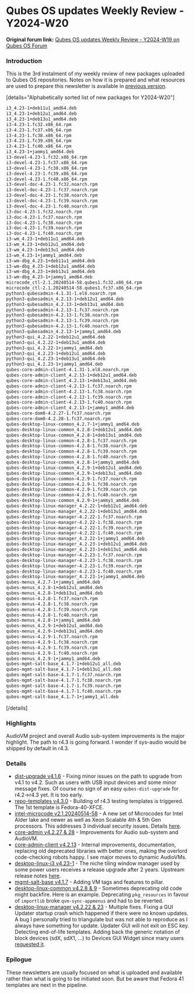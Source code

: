 # Qubes OS updates Weekly Review - Y2024-W20

**Original forum link:** [Qubes OS updates Weekly Review - Y2024-W19 on Qubes OS Forum](https://forum.qubes-os.org/t/qubes-os-updates-weekly-review-y2024-w20/26533)

### Introduction
This is the 3rd instalment of my weekly review of new packages uploaded to Qubes OS repositories. Notes on how it is prepared and what resources are used to prepare this newsletter is available in [previous version](https://forum.qubes-os.org/t/qubes-os-updates-weekly-review-y2024-w19/26417).


[details="Alphabetically sorted list of new packages for Y2024-W20"]
```bash
i3_4.23-1+deb11u1_amd64.deb
i3_4.23-1+deb12u1_amd64.deb
i3_4.23-1+deb13u1_amd64.deb
i3-4.23-1.fc32.x86_64.rpm
i3-4.23-1.fc37.x86_64.rpm
i3-4.23-1.fc38.x86_64.rpm
i3-4.23-1.fc39.x86_64.rpm
i3-4.23-1.fc40.x86_64.rpm
i3_4.23-1+jammy1_amd64.deb
i3-devel-4.23-1.fc32.x86_64.rpm
i3-devel-4.23-1.fc37.x86_64.rpm
i3-devel-4.23-1.fc38.x86_64.rpm
i3-devel-4.23-1.fc39.x86_64.rpm
i3-devel-4.23-1.fc40.x86_64.rpm
i3-devel-doc-4.23-1.fc32.noarch.rpm
i3-devel-doc-4.23-1.fc37.noarch.rpm
i3-devel-doc-4.23-1.fc38.noarch.rpm
i3-devel-doc-4.23-1.fc39.noarch.rpm
i3-devel-doc-4.23-1.fc40.noarch.rpm
i3-doc-4.23-1.fc32.noarch.rpm
i3-doc-4.23-1.fc37.noarch.rpm
i3-doc-4.23-1.fc38.noarch.rpm
i3-doc-4.23-1.fc39.noarch.rpm
i3-doc-4.23-1.fc40.noarch.rpm
i3-wm_4.23-1+deb11u1_amd64.deb
i3-wm_4.23-1+deb12u1_amd64.deb
i3-wm_4.23-1+deb13u1_amd64.deb
i3-wm_4.23-1+jammy1_amd64.deb
i3-wm-dbg_4.23-1+deb11u1_amd64.deb
i3-wm-dbg_4.23-1+deb12u1_amd64.deb
i3-wm-dbg_4.23-1+deb13u1_amd64.deb
i3-wm-dbg_4.23-1+jammy1_amd64.deb
microcode_ctl-2.1.20240514-58.qubes1.fc32.x86_64.rpm
microcode_ctl-2.1.20240514-58.qubes1.fc37.x86_64.rpm
python3-qubesadmin-4.1.31-1.el8.noarch.rpm
python3-qubesadmin_4.2.13-1+deb12u1_amd64.deb
python3-qubesadmin_4.2.13-1+deb13u1_amd64.deb
python3-qubesadmin-4.2.13-1.fc37.noarch.rpm
python3-qubesadmin-4.2.13-1.fc38.noarch.rpm
python3-qubesadmin-4.2.13-1.fc39.noarch.rpm
python3-qubesadmin-4.2.13-1.fc40.noarch.rpm
python3-qubesadmin_4.2.13-1+jammy1_amd64.deb
python3-qui_4.2.22-1+deb12u1_amd64.deb
python3-qui_4.2.22-1+deb13u1_amd64.deb
python3-qui_4.2.22-1+jammy1_amd64.deb
python3-qui_4.2.23-1+deb12u1_amd64.deb
python3-qui_4.2.23-1+deb13u1_amd64.deb
python3-qui_4.2.23-1+jammy1_amd64.deb
qubes-core-admin-client-4.1.31-1.el8.noarch.rpm
qubes-core-admin-client_4.2.13-1+deb12u1_amd64.deb
qubes-core-admin-client_4.2.13-1+deb13u1_amd64.deb
qubes-core-admin-client-4.2.13-1.fc37.noarch.rpm
qubes-core-admin-client-4.2.13-1.fc38.noarch.rpm
qubes-core-admin-client-4.2.13-1.fc39.noarch.rpm
qubes-core-admin-client-4.2.13-1.fc40.noarch.rpm
qubes-core-admin-client_4.2.13-1+jammy1_amd64.deb
qubes-core-dom0-4.2.27-1.fc37.noarch.rpm
qubes-core-dom0-4.2.28-1.fc37.noarch.rpm
qubes-desktop-linux-common_4.2.7-1+jammy1_amd64.deb
qubes-desktop-linux-common_4.2.8-1+deb12u1_amd64.deb
qubes-desktop-linux-common_4.2.8-1+deb13u1_amd64.deb
qubes-desktop-linux-common-4.2.8-1.fc37.noarch.rpm
qubes-desktop-linux-common-4.2.8-1.fc38.noarch.rpm
qubes-desktop-linux-common-4.2.8-1.fc39.noarch.rpm
qubes-desktop-linux-common-4.2.8-1.fc40.noarch.rpm
qubes-desktop-linux-common_4.2.8-1+jammy1_amd64.deb
qubes-desktop-linux-common_4.2.9-1+deb12u1_amd64.deb
qubes-desktop-linux-common_4.2.9-1+deb13u1_amd64.deb
qubes-desktop-linux-common-4.2.9-1.fc37.noarch.rpm
qubes-desktop-linux-common-4.2.9-1.fc38.noarch.rpm
qubes-desktop-linux-common-4.2.9-1.fc39.noarch.rpm
qubes-desktop-linux-common-4.2.9-1.fc40.noarch.rpm
qubes-desktop-linux-common_4.2.9-1+jammy1_amd64.deb
qubes-desktop-linux-manager_4.2.22-1+deb12u1_amd64.deb
qubes-desktop-linux-manager_4.2.22-1+deb13u1_amd64.deb
qubes-desktop-linux-manager-4.2.22-1.fc37.noarch.rpm
qubes-desktop-linux-manager-4.2.22-1.fc38.noarch.rpm
qubes-desktop-linux-manager-4.2.22-1.fc39.noarch.rpm
qubes-desktop-linux-manager-4.2.22-1.fc40.noarch.rpm
qubes-desktop-linux-manager_4.2.22-1+jammy1_amd64.deb
qubes-desktop-linux-manager_4.2.23-1+deb12u1_amd64.deb
qubes-desktop-linux-manager_4.2.23-1+deb13u1_amd64.deb
qubes-desktop-linux-manager-4.2.23-1.fc37.noarch.rpm
qubes-desktop-linux-manager-4.2.23-1.fc38.noarch.rpm
qubes-desktop-linux-manager-4.2.23-1.fc39.noarch.rpm
qubes-desktop-linux-manager-4.2.23-1.fc40.noarch.rpm
qubes-desktop-linux-manager_4.2.23-1+jammy1_amd64.deb
qubes-menus_4.2.7-1+jammy1_amd64.deb
qubes-menus_4.2.8-1+deb12u1_amd64.deb
qubes-menus_4.2.8-1+deb13u1_amd64.deb
qubes-menus-4.2.8-1.fc37.noarch.rpm
qubes-menus-4.2.8-1.fc38.noarch.rpm
qubes-menus-4.2.8-1.fc39.noarch.rpm
qubes-menus-4.2.8-1.fc40.noarch.rpm
qubes-menus_4.2.8-1+jammy1_amd64.deb
qubes-menus_4.2.9-1+deb12u1_amd64.deb
qubes-menus_4.2.9-1+deb13u1_amd64.deb
qubes-menus-4.2.9-1.fc37.noarch.rpm
qubes-menus-4.2.9-1.fc38.noarch.rpm
qubes-menus-4.2.9-1.fc39.noarch.rpm
qubes-menus-4.2.9-1.fc40.noarch.rpm
qubes-menus_4.2.9-1+jammy1_amd64.deb
qubes-mgmt-salt-base_4.1.7-1+deb12u1_all.deb
qubes-mgmt-salt-base_4.1.7-1+deb13u1_all.deb
qubes-mgmt-salt-base-4.1.7-1.fc37.noarch.rpm
qubes-mgmt-salt-base-4.1.7-1.fc38.noarch.rpm
qubes-mgmt-salt-base-4.1.7-1.fc39.noarch.rpm
qubes-mgmt-salt-base-4.1.7-1.fc40.noarch.rpm
qubes-mgmt-salt-base_4.1.7-1+jammy1_all.deb
```
[/details]

### Highlights
AudioVM project and overall Audio sub-system improvements is the major highlight. The path to r4.3 is going forward. I wonder if sys-audio would be shipped by default in r4.3.

### Details

- [dist-upgrade v4.1.6](https://github.com/QubesOS/updates-status/issues/4691) - Fixing minor issues on the path to upgrade from v4.1 to v4.2. Such as users with USB input devices and some minor message fixes. Of course no sign of an easy `qubes-dist-upgrade` for r4.2->r4.3 yet. It is too early.
- [repo-templates v4.3.0](https://github.com/QubesOS/updates-status/issues/4707) - Building of r4.3 testing templates is triggered. The 1st template is Fedora-40-XFCE.
- [intel-microcode v2.1.20240514-58](https://github.com/QubesOS/updates-status/issues/4703) - A new set of Microcodes for Intel Alder lake and newer as well as Xeon Scalable 4th & 5th Gen processors. This addresses 3 individual security issues. Details [here](https://www.phoronix.com/news/Intel-20240514-CPU-Microcode).
- [core-admin v4.2.27 & 28](https://github.com/QubesOS/updates-status/issues/4708) - Improvements for Audio sub-system and AudioVM.
- [core-admin-client v4.2.13](https://github.com/QubesOS/updates-status/issues/4712) - Internal improvements, documentation, replacing old deprecated libraries with better ones, making the overlord code-checking robots happy. I see major moves to dynamic AudioVMs.
- [desktop-linux-i3 v4.23-1](https://github.com/QubesOS/updates-status/issues/4710) - The niche tiling window manager used by some power users  receives a release upgrade after 2 years. Upstream release notes [here](https://i3wm.org/downloads/RELEASE-NOTES-4.23.txt).
- [mgmt-salt-base v4.1.7](https://github.com/QubesOS/updates-status/issues/4717) - Adding VM tags and features to pillar.
- [desktop-linux-common v4.2.8 & 9](https://github.com/QubesOS/updates-status/issues/4720) - Sometimes deprecating old code might backfire. Here is an example. Deprecating `pkg_resources` in favour of `importlib` broke `qvm-sync-appmenus` and had to be reverted.
- [desktop-linux-manager v4.2.22 & 23](https://github.com/QubesOS/updates-status/issues/4723) - Multiple fixes. Fixing a GUI Updater startup crash which happened if there were no known updates. A bug I personally tried to triangulate but was not able to reproduce as I always have something for update. Updater GUI will not exit on ESC key. Detecting end-of-life templates. Adding back the generic notation of block devices (sdX, sdX1, …) to Devices GUI Widget since many users [requested it](https://github.com/QubesOS/qubes-issues/issues/9164).

### Epilogue
These newsletters are usually focused on what is uploaded and available rather than what is going to be initiated soon. But be aware that Fedora 41 templates are next in the pipeline.